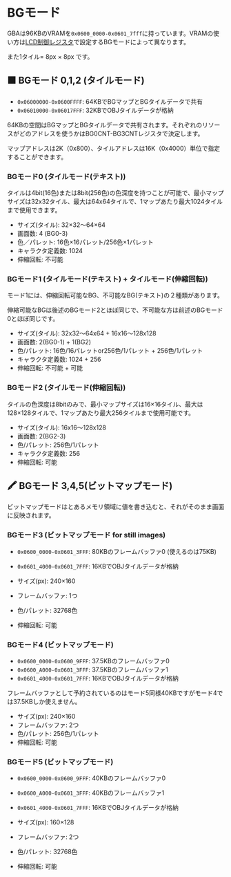 # BGモード

GBAは96KBのVRAMを`0x0600_0000-0x0601_7fff`に持っています。VRAMの使い方は[LCD制御レジスタ](./lcd_control.md)で設定するBGモードによって異なります。

また1タイル= 8px × 8px です。

## 🟫 BGモード 0,1,2 (タイルモード)

- `0x06000000-0x0600FFFF`:  64KBでBGマップとBGタイルデータで共有
- `0x06010000-0x06017FFF`:  32KBでOBJタイルデータが格納

64KBの空間はBGマップとBGタイルデータで共有されます。それぞれのリソースがどのアドレスを使うかはBG0CNT-BG3CNTレジスタで決定します。

マップアドレスは2K（0x800）、タイルアドレスは16K（0x4000）単位で指定することができます。

### BGモード0 (タイルモード(テキスト))

タイルは4bit(16色)または8bit(256色)の色深度を持つことが可能で、最小マップサイズは32x32タイル、最大は64x64タイルで、1マップあたり最大1024タイルまで使用できます。

- サイズ(タイル): 	32×32～64×64
- 画面数: 	4 (BG0-3)
- 色／パレット: 	16色×16パレット/256色×1パレット
- キャラクタ定義数: 	1024
- 伸縮回転: 	不可能

### BGモード1 (タイルモード(テキスト) + タイルモード(伸縮回転))

モード1には、伸縮回転可能なBG、不可能なBG(テキスト)の２種類があります。

伸縮可能なBGは後述のBGモード2とほぼ同じで、不可能な方は前述のBGモード0とほぼ同じです。

- サイズ(タイル):	32x32～64x64 + 16x16～128x128
- 画面数:	2(BG0-1) + 1(BG2)
- 色/パレット:	16色/16パレットor256色/1パレット + 256色/1パレット
- キャラクタ定義数:	1024 + 256
- 伸縮回転:	不可能 + 可能

### BGモード2 (タイルモード(伸縮回転))

タイルの色深度は8bitのみで、最小マップサイズは16×16タイル、最大は128×128タイルで、1マップあたり最大256タイルまで使用可能です。

- サイズ(タイル):	16x16～128x128
- 画面数:	2(BG2-3)
- 色/パレット:	256色/1パレット
- キャラクタ定義数:	256
- 伸縮回転:	可能

## 🖍 BGモード 3,4,5(ビットマップモード)

ビットマップモードはとあるメモリ領域に値を書き込むと、それがそのまま画面に反映されます。

### BGモード3 (ビットマップモード for still images)

- `0x0600_0000-0x0601_3FFF`:  80KBのフレームバッファ0 (使えるのは75KB)
- `0x0601_4000-0x0601_7FFF`:  16KBでOBJタイルデータが格納

- サイズ(px): 240×160
- フレームバッファ: 1つ
- 色/パレット: 32768色
- 伸縮回転: 可能

### BGモード4 (ビットマップモード)

- `0x0600_0000-0x0600_9FFF`: 37.5KBのフレームバッファ0
- `0x0600_A000-0x0601_3FFF`: 37.5KBのフレームバッファ1
- `0x0601_4000-0x0601_7FFF`: 16KBでOBJタイルデータが格納

フレームバッファとして予約されているのはモード5同様40KBですがモード4では37.5KBしか使えません。

- サイズ(px): 240×160
- フレームバッファ: 2つ
- 色/パレット: 256色/1パレット
- 伸縮回転: 可能

### BGモード5 (ビットマップモード)

- `0x0600_0000-0x0600_9FFF`: 40KBのフレームバッファ0
- `0x0600_A000-0x0601_3FFF`: 40KBのフレームバッファ1
- `0x0601_4000-0x0601_7FFF`: 16KBでOBJタイルデータが格納

- サイズ(px): 160×128
- フレームバッファ: 2つ
- 色/パレット: 32768色
- 伸縮回転: 可能

